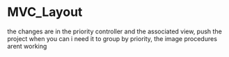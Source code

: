 # MVC_Layout
the changes are in the priority controller and the associated view, push the project when you can i need it to group by priority, the image procedures arent working 
